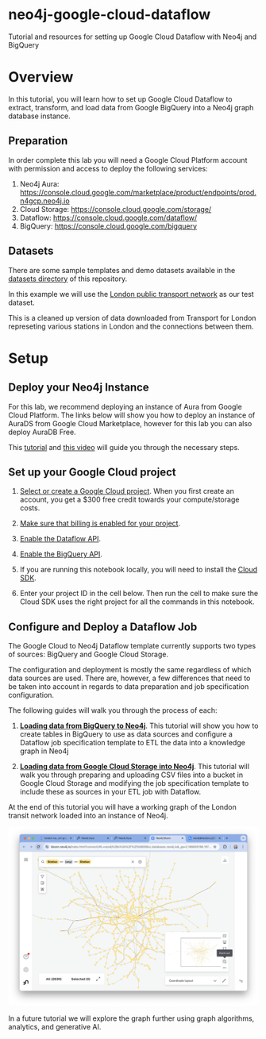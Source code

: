 # neo4j-google-cloud-dataflow
Tutorial and resources for setting up Google Cloud Dataflow with Neo4j and BigQuery

# Overview
In this tutorial, you will learn how to set up Google Cloud Dataflow to extract, transform, and load data from Google BigQuery into a Neo4j graph database instance.

## Preparation
In order complete this lab you will need a Google Cloud Platform account with permission and access to deploy the following services:

1. Neo4j Aura: https://console.cloud.google.com/marketplace/product/endpoints/prod.n4gcp.neo4j.io
2. Cloud Storage: https://console.cloud.google.com/storage/
3. Dataflow: https://console.cloud.google.com/dataflow/
4. BigQuery: https://console.cloud.google.com/bigquery

## Datasets
There are some sample templates and demo datasets available in the [datasets directory](datasets/) of this repository.

In this example we will use the [London public transport network](datasets/csv_files/london_transport/) as our test dataset.

This is a cleaned up version of data downloaded from Transport for London represeting various stations in London and the connections between them. 

# Setup

## Deploy your Neo4j Instance

For this lab, we recommend deploying an instance of Aura from Google Cloud Platform. The links below will show you how to deploy an instance of AuraDS from Google Cloud Marketplace, however for this lab you can also deploy AuraDB Free. 

This [tutorial](https://github.com/neo4j-partners/hands-on-lab-neo4j-and-vertex-ai/tree/main/Lab%201%20-%20Deploy%20Neo4j#lab-1---deploy-neo4j) and [this video](https://youtu.be/27PMDtlSP4w) will guide you through the necessary steps. 


## Set up your Google Cloud project

1. [Select or create a Google Cloud project](https://console.cloud.google.com/cloud-resource-manager). When you first create an account, you get a $300 free credit towards your compute/storage costs.

1. [Make sure that billing is enabled for your project](https://cloud.google.com/billing/docs/how-to/modify-project).

1. [Enable the Dataflow API](https://console.cloud.google.com/apis/library/dataflow.googleapis.com).

1. [Enable the BigQuery API](https://console.cloud.google.com/apis/library/bigquery.googleapis.com).

1. If you are running this notebook locally, you will need to install the [Cloud SDK](https://cloud.google.com/sdk).

1. Enter your project ID in the cell below. Then run the cell to make sure the
Cloud SDK uses the right project for all the commands in this notebook.

## Configure and Deploy a Dataflow Job

The Google Cloud to Neo4j Dataflow template currently supports two types of sources: BigQuery and Google Cloud Storage.

The configuration and deployment is mostly the same regardless of which data sources are used. There are, however, a few differences that need to be taken into account in regards to data preparation and job specification configuration. 

The following guides will walk you through the process of each:

1. [__Loading data from BigQuery to Neo4j__](01-bigquery_to_neo4j/README.md). This tutorial will show you how to create tables in BigQuery to use as data sources and configure a Dataflow job specification template to ETL the data into a knowledge graph in Neo4j

2. [__Loading data from Google Cloud Storage into Neo4j__](02-cloud_storage_to_neo4j/README.md). This tutorial will walk you through preparing and uploading CSV files into a bucket in Google Cloud Storage and modifying the job specification template to include these as sources in your ETL job with Dataflow. 

At the end of this tutorial you will have a working graph of the London transit network loaded into an instance of Neo4j.

![08-explore_with_bloom.png)](01-bigquery_to_neo4j/images/02-dataflow_job/08-explore_with_bloom.png)

In a future tutorial we will explore the graph further using graph algorithms, analytics, and generative AI. 